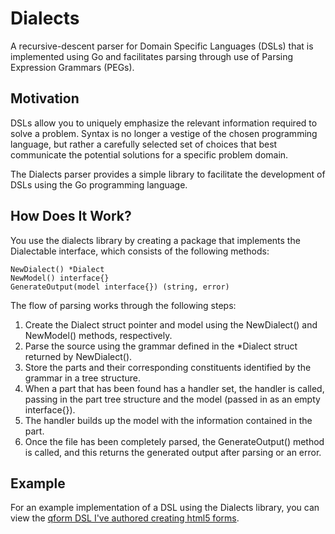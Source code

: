 Dialects
========

A recursive-descent parser for Domain Specific Languages (DSLs) that is implemented using Go and facilitates parsing through use of Parsing Expression Grammars (PEGs).

Motivation
----------

DSLs allow you to uniquely emphasize the relevant information required to solve a problem. Syntax is no longer a vestige of the chosen programming language, but rather a carefully selected set of choices that best communicate the potential solutions for a specific problem domain.

The Dialects parser provides a simple library to facilitate the development of DSLs using the Go programming language.

How Does It Work?
-------------------------

You use the dialects library by creating a package that implements the Dialectable interface, which consists of the following methods:

    NewDialect() *Dialect
    NewModel() interface{}
    GenerateOutput(model interface{}) (string, error)

The flow of parsing works through the following steps:

1. Create the Dialect struct pointer and model using the NewDialect() and NewModel() methods, respectively.
2. Parse the source using the grammar defined in the *Dialect struct returned by NewDialect().
3. Store the parts and their corresponding constituents identified by the grammar in a tree structure.
4. When a part that has been found has a handler set, the handler is called, passing in the part tree structure and the model (passed in as an empty interface{}).
5. The handler builds up the model with the information contained in the part.
6. Once the file has been completely parsed, the GenerateOutput() method is called, and this returns the generated output after parsing or an error.

Example
-------

For an example implementation of a DSL using the Dialects library, you can view the [qform DSL I've authored creating html5 forms](https://github.com/AdamJonR/qform).
